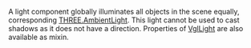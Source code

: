 A light component globally illuminates all objects in the scene equally, corresponding [THREE.AmbientLight](https://threejs.org/docs/index.html#api/lights/AmbientLight). This light cannot be used to cast shadows as it does not have a direction. Properties of [VglLight](vgl-light) are also available as mixin. 






